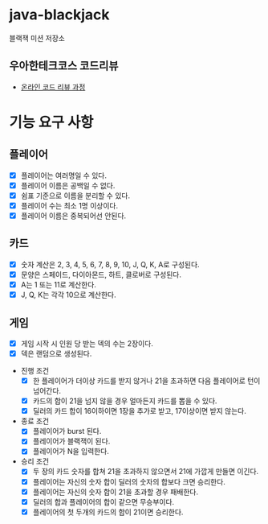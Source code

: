 # java-blackjack

블랙잭 미션 저장소

## 우아한테크코스 코드리뷰

- [온라인 코드 리뷰 과정](https://github.com/woowacourse/woowacourse-docs/blob/master/maincourse/README.md)

# 기능 요구 사항

## 플레이어

- [x] 플레이어는 여러명일 수 있다.
- [x] 플레이어 이름은 공백일 수 없다.
- [x] 쉼표 기준으로 이름을 분리할 수 있다.
- [x] 플레이어 수는 최소 1명 이상이다.
- [x] 플레이어 이름은 중복되어선 안된다.

## 카드

- [x] 숫자 계산은 2, 3, 4, 5, 6, 7, 8, 9, 10, J, Q, K, A로 구성된다.
- [x] 문양은 스페이드, 다이아몬드, 하트, 클로버로 구성된다.
- [x] A는 1 또는 11로 계산한다.
- [x] J, Q, K는 각각 10으로 계산한다.

## 게임

- [x] 게임 시작 시 인원 당 받는 덱의 수는 2장이다.
- [x] 덱은 랜덤으로 생성된다.
- 진행 조건
    - [x] 한 플레이어가 더이상 카드를 받지 않거나 21을 초과하면 다음 플레이어로 턴이 넘어간다.
    - [x] 카드의 합이 21을 넘지 않을 경우 얼마든지 카드를 뽑을 수 있다.
    - [x] 딜러의 카드 합이 16이하이면 1장을 추가로 받고, 17이상이면 받지 않는다.
- 종료 조건
    - [x] 플레이어가 burst 된다.
    - [x] 플레이어가 블랙잭이 된다.
    - [x] 플레이어가 N을 입력한다.
- 승리 조건
    - [x] 두 장의 카드 숫자를 합쳐 21을 초과하지 않으면서 21에 가깝게 만들면 이긴다.
    - [x] 플레이어는 자신의 숫자 합이 딜러의 숫자의 합보다 크면 승리한다.
    - [x] 플레이어는 자신의 숫자 합이 21을 초과할 경우 패배한다.
    - [x] 딜러의 합과 플레이어의 합이 같으면 무승부이다.
    - [x] 플레이어의 첫 두개의 카드의 합이 21이면 승리한다.
